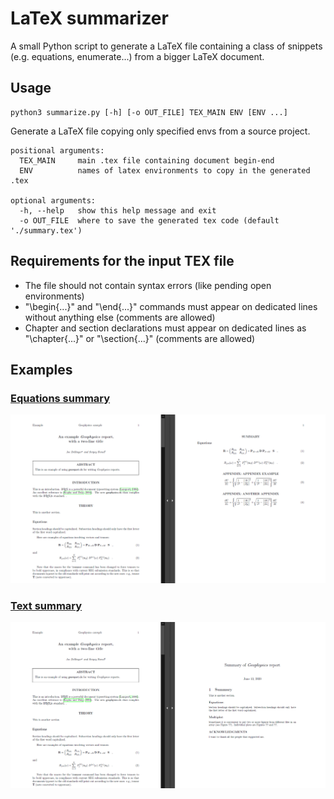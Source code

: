 # LaTeX summarizer

A small Python script to generate a LaTeX file containing a class of snippets (e.g. equations, enumerate...) from a bigger LaTeX document.

## Usage

```
python3 summarize.py [-h] [-o OUT_FILE] TEX_MAIN ENV [ENV ...]
```

Generate a LaTeX file copying only specified envs from a source project.

```
positional arguments:
  TEX_MAIN     main .tex file containing document begin-end
  ENV          names of latex environments to copy in the generated .tex

optional arguments:
  -h, --help   show this help message and exit
  -o OUT_FILE  where to save the generated tex code (default './summary.tex')
```

## Requirements for the input TEX file

- The file should not contain syntax errors (like pending open environments)
- "\begin{...}" and "\end{...}" commands must appear on dedicated lines without anything else (comments are allowed)
- Chapter and section declarations must appear on dedicated lines as "\chapter{...}" or "\section{...}" (comments are allowed)

## Examples

### [Equations summary](examples/equations)

![From full text to equations summary](examples/equations/example_equations.png)

### [Text summary](examples/text)

![From full text to equations summary](examples/text/example_text.png)